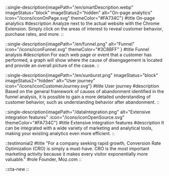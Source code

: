 ::single-description{imagePath="/en/smartDescription.webp" imageStatus="block" imageStatus2="hidden" alt="On-page analytics" icon="/icons/iconOnPage.svg" themeColor="#FA734C"}
#title
On-page analytics
#description
Analyze next to the actual website with the Chrome Extension. Simply click on the areas of interest to reveal customer behavior, purchase rates, and more.
::

::single-description{imagePath="/en/funnel.png" alt="Funnel" icon="/icons/iconFunnel.svg" themeColor="#3C8BFF" }
#title
Funnel analysis
#description
For each web page or event that a customer has performed, a graph will show where the cause of disengagement is located and provide an overall picture of the cause.
::

::single-description{imagePath="/en/sunburst.png" imageStatus="block" imageStatus2="hidden" alt="User journey" icon="/icons/iconCustomerJourney.svg"}
#title
User journey
#description
Based on the general framework of causes of abandonment identified in the funnel analysis, it is possible to gain a more detailed understanding of customer behavior, such as understanding behavior after abandonment.
::

::single-description{imagePath="/dataIntegration.png" alt="Extensive integration features" :icon="/icons/iconOpenSource.svg" themeColor="#FA734C"}
#title
Extensive integration features
#description
It can be integrated with a wide variety of marketing and analytical tools, making your existing analytics even more efficient.
::

::testimonial2
#title
"For a company seeking rapid growth, Conversion Rate Optimization (CRO) is simply a must-have. CRO is the most important marketing activity because it makes every visitor exponentially more valuable."
#role
Founder, Moz.com
::

::cta-new
::